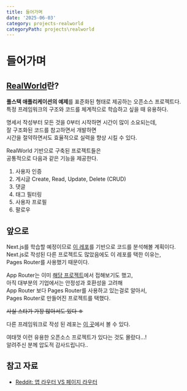 ```yaml
---
title: 들어가며
date: '2025-06-03'
category: projects-realworld
categoryPath: projects\realworld
---
```

# 들어가며  
## [RealWorld](https://realworld-docs.netlify.app/)란?  
**풀스택 애플리케이션의 예제**를 표준화된 형태로 제공하는 오픈소스 프로젝트다.   
특정 프레임워크의 구조와 코드를 체계적으로 학습하고 싶을 때 유용하다. 

명세서 작성부터 모든 것을 0부터 시작하면 시간이 많이 소요되는데,   
잘 구조화된 코드를 참고하면서 개발하면   
시간을 절약하면서도 효율적으로 실력을 향상 시킬 수 있다.

RealWorld 기반으로 구축된 프로젝트들은   
공통적으로 다음과 같은 기능을 제공한다.  
1. 사용자 인증  
2. 게시글 Create, Read, Update, Delete (CRUD)  
3. 댓글  
4. 태그 필터링  
5. 사용자 프로필  
6. 팔로우

## 앞으로  
Next.js를 학습할 예정이므로 [이 레포](https://github.com/reck1ess/next-realworld-example-app)를 기반으로 코드를 분석해볼 계획이다.   
Next.js로 작성된 다른 프로젝트도 많았음에도 이 레포를 택한 이유는,  
Pages Router를 사용했기 때문이다.

App Router는 이미 [해당 프로젝트](https://github.com/2025-contribution-nextjs-team5/ossca-team_nextjs)에서 접해보기도 했고,  
아직 대부분의 기업에서는 안정성과 호환성을 고려해   
App Router 보다 Pages Router를 사용하고 있는걸로 알아서,   
Pages Router로 만들어진 프로젝트를 택했다.

~~사실 스타가 가장 많아서도 있다 ㅎ~~

다른 프레임워크로 작성 된 레포는 [이 곳](https://codebase.show/projects/realworld?language=typescript)에서 볼 수 있다.

여태껏 이런 유용한 오픈소스 프로젝트가 있다는 것도 몰랐다...!  
알려주신 분께 압도적 감사드립니다..

## 참고 자료  
- [Reddit: 앱 라우터 VS 페이지 라우터](https://www.reddit.com/r/nextjs/comments/1gdxcg5/why_do_you_still_prefer_page_router_over_app/)


